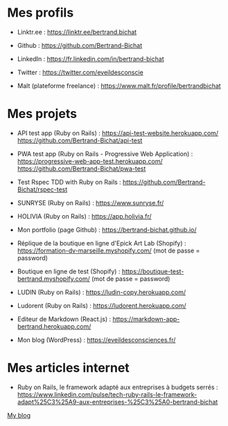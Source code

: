 # Mes profils

* Linktr.ee : https://linktr.ee/bertrand.bichat

* Github : https://github.com/Bertrand-Bichat

* LinkedIn : https://fr.linkedin.com/in/bertrand-bichat

* Twitter : https://twitter.com/eveildesconscie

* Malt (plateforme freelance) : https://www.malt.fr/profile/bertrandbichat

# Mes projets

* API test app (Ruby on Rails) : https://api-test-website.herokuapp.com/
https://github.com/Bertrand-Bichat/api-test

* PWA test app (Ruby on Rails - Progressive Web Application) : https://progressive-web-app-test.herokuapp.com/
https://github.com/Bertrand-Bichat/pwa-test

* Test Rspec TDD with Ruby on Rails : https://github.com/Bertrand-Bichat/rspec-test

* SUNRYSE (Ruby on Rails) : https://www.sunryse.fr/

* HOLIVIA (Ruby on Rails) : https://app.holivia.fr/

* Mon portfolio (page Github) : https://bertrand-bichat.github.io/

* Réplique de la boutique en ligne d'Epick Art Lab (Shopify) : https://formation-dv-marseille.myshopify.com/
(mot de passe = password)

* Boutique en ligne de test (Shopify) : https://boutique-test-bertrand.myshopify.com/
(mot de passe = password)

* LUDIN (Ruby on Rails) : https://ludin-copy.herokuapp.com/

* Ludorent (Ruby on Rails) : https://ludorent.herokuapp.com/

* Editeur de Markdown (React.js) : https://markdown-app-bertrand.herokuapp.com/

* Mon blog (WordPress) : https://eveildesconsciences.fr/

# Mes articles internet

* Ruby on Rails, le framework adapté aux entreprises à budgets serrés : https://www.linkedin.com/pulse/tech-ruby-rails-le-framework-adapt%25C3%25A9-aux-entreprises-%25C3%25A0-bertrand-bichat

<a href="https://eveildesconsciences.fr" target="_blank">My blog</a>
